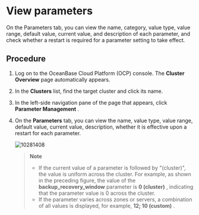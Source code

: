 View parameters 
====================================

On the Parameters tab, you can view the name, category, value type, value range, default value, current value, and description of each parameter, and check whether a restart is required for a parameter setting to take effect. 

Procedure 
------------------------------

1. Log on to the OceanBase Cloud Platform (OCP) console. The **Cluster** **Overview** page automatically appears.

   

2. In the **Clusters** list, find the target cluster and click its name.

   

3. In the left-side navigation pane of the page that appears, click **Parameter Management** .

   

4. On the **Parameters** tab, you can view the name, value type, value range, default value, current value, description, whether it is effective upon a restart for each parameter.

   ![10281408](https://help-static-aliyun-doc.aliyuncs.com/assets/img/en-US/4916818361/p345316.png)
   
   > **Note**
   >
   > * If the current value of a parameter is followed by "(cluster)", the value is uniform across the cluster. For example, as shown in the preceding figure, the value of the **backup_recovery_window** parameter is **0 (cluster)** , indicating that the parameter value is 0 across the cluster.
   > * If the parameter varies across zones or servers, a combination of all values is displayed, for example, **12; 10 (custom)** .

     
   

   
   




